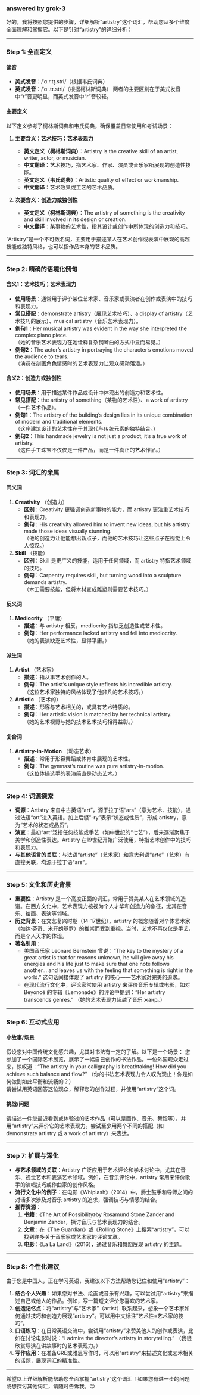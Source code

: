 ### answered by grok-3
好的，我将按照您提供的步骤，详细解析“artistry”这个词汇，帮助您从多个维度全面理解和掌握它。以下是针对“artistry”的详细分析：

---

### Step 1: 全面定义

#### 读音
- **美式发音**：/ˈɑːr.t̬ɪ.stri/（根据韦氏词典）
- **英式发音**：/ˈɑː.tɪ.stri/（根据柯林斯词典）
两者的主要区别在于美式发音中“r”音更明显，而英式发音中“r”音较轻。

#### 主要定义
以下定义参考了柯林斯词典和韦氏词典，确保覆盖日常使用和考试场景：
1. **主要含义：艺术技巧；艺术表现力**
   - **英文定义（柯林斯词典）**：Artistry is the creative skill of an artist, writer, actor, or musician.
   - **中文翻译**：艺术技巧，指艺术家、作家、演员或音乐家所展现的创造性技能。
   - **英文定义（韦氏词典）**：Artistic quality of effect or workmanship.
   - **中文翻译**：艺术效果或工艺的艺术品质。

2. **次要含义：创造力或独创性**
   - **英文定义（柯林斯词典）**：The artistry of something is the creativity and skill involved in its design or creation.
   - **中文翻译**：某事物的艺术性，指其设计或创作中所体现的创造力和技巧。

“Artistry”是一个不可数名词，主要用于描述某人在艺术创作或表演中展现的高超技能或独特风格，也可以指作品本身的艺术品质。

---

### Step 2: 精确的语境化例句

#### 含义1：艺术技巧；艺术表现力
- **使用场景**：通常用于评价某位艺术家、音乐家或表演者在创作或表演中的技巧和表现力。
- **常见搭配**：demonstrate artistry（展现艺术技巧）、a display of artistry（艺术技巧的展示）、musical artistry（音乐艺术表现力）。
- **例句1**：Her musical artistry was evident in the way she interpreted the complex piano piece.  
  （她的音乐艺术表现力在她诠释复杂钢琴曲的方式中显而易见。）
- **例句2**：The actor’s artistry in portraying the character’s emotions moved the audience to tears.  
  （演员在刻画角色情感时的艺术表现力让观众感动落泪。）

#### 含义2：创造力或独创性
- **使用场景**：用于描述某件作品或设计中体现出的创造力和艺术性。
- **常见搭配**：the artistry of something（某物的艺术性）、a work of artistry（一件艺术作品）。
- **例句1**：The artistry of the building’s design lies in its unique combination of modern and traditional elements.  
  （这座建筑设计的艺术性在于其现代与传统元素的独特结合。）
- **例句2**：This handmade jewelry is not just a product; it’s a true work of artistry.  
  （这件手工珠宝不仅仅是一件产品，而是一件真正的艺术作品。）

---

### Step 3: 词汇的亲属

#### 同义词
1. **Creativity** （创造力）
   - **区别**：Creativity 更强调创造新事物的能力，而 artistry 更注重艺术技巧和表现力。
   - **例句**：His creativity allowed him to invent new ideas, but his artistry made those ideas visually stunning.  
     （他的创造力让他能想出新点子，而他的艺术技巧让这些点子在视觉上令人惊叹。）
2. **Skill** （技能）
   - **区别**：Skill 是更广义的技能，适用于任何领域，而 artistry 特指艺术领域的技巧。
   - **例句**：Carpentry requires skill, but turning wood into a sculpture demands artistry.  
     （木工需要技能，但将木材变成雕塑则需要艺术技巧。）

#### 反义词
1. **Mediocrity** （平庸）
   - **描述**：与 artistry 相反，mediocrity 指缺乏创造性或艺术性。
   - **例句**：Her performance lacked artistry and fell into mediocrity.  
     （她的表演缺乏艺术性，显得平庸。）

#### 派生词
1. **Artist** （艺术家）
   - **描述**：指从事艺术创作的人。
   - **例句**：The artist’s unique style reflects his incredible artistry.  
     （这位艺术家独特的风格体现了他非凡的艺术技巧。）
2. **Artistic** （艺术的）
   - **描述**：形容与艺术相关的，或具有艺术特质的。
   - **例句**：Her artistic vision is matched by her technical artistry.  
     （她的艺术视野与她的技术艺术技巧相得益彰。）

#### 复合词
1. **Artistry-in-Motion** （动态艺术）
   - **描述**：常用于形容舞蹈或体育中展现的艺术性。
   - **例句**：The gymnast’s routine was pure artistry-in-motion.  
     （这位体操选手的表演简直是动态艺术。）

---

### Step 4: 词源探索

- **词源**：Artistry 来自中古英语“art”，源于拉丁语“ars”（意为艺术、技能），通过法语“art”进入英语。加上后缀“-ry”表示“状态或性质”，形成 artistry，意为“艺术的状态或品质”。
- **演变**：最初“art”泛指任何技能或手艺（如中世纪的“七艺”），后来逐渐聚焦于美学和创造性表达。Artistry 在19世纪开始广泛使用，特指艺术创作中的技巧和表现力。
- **与其他语言的关联**：与法语“artiste”（艺术家）和意大利语“arte”（艺术）有直接关联，均源于拉丁语“ars”。

---

### Step 5: 文化和历史背景

- **重要性**：Artistry 是一个高度正面的词汇，常用于赞美某人在艺术领域的造诣。在西方文化中，艺术表现力被视为个人才华和创造力的象征，尤其在音乐、绘画、表演等领域。
- **历史背景**：在文艺复兴时期（14-17世纪），artistry 的概念随着对个体艺术家（如达·芬奇、米开朗基罗）的推崇而受到重视。当时，艺术不再仅仅是手艺，而是个人天才的体现。
- **著名引用**：
  - 美国音乐家 Leonard Bernstein 曾说：“The key to the mystery of a great artist is that for reasons unknown, he will give away his energies and his life just to make sure that one note follows another... and leaves us with the feeling that something is right in the world.” 这句话间接体现了 artistry 的核心——艺术家对完美的追求。
  - 在现代流行文化中，评论家常使用 artistry 来评价音乐专辑或电影，如对 Beyoncé 的专辑《Lemonade》的评论中提到：“Her artistry transcends genres.” （她的艺术表现力超越了音乐 жанр。）

---

### Step 6: 互动式应用

#### 小故事/场景
假设您对中国传统文化感兴趣，尤其对书法有一定的了解。以下是一个场景：
您参加了一个国际艺术展览，展示了一幅自己创作的书法作品。一位外国观众走过来，惊叹道：“The artistry in your calligraphy is breathtaking! How did you achieve such balance and flow?” （你的书法艺术表现力令人叹为观止！你是如何做到如此平衡和流畅的？）  
请尝试用英语回答这位观众，解释您的创作过程，并使用“artistry”这个词。

#### 挑战/问题
请描述一件您最近看到或体验过的艺术作品（可以是画作、音乐、舞蹈等），并用“artistry”来评价它的艺术表现力。尝试至少用两个不同的搭配（如 demonstrate artistry 或 a work of artistry）来表达。

---

### Step 7: 扩展与深化

- **与艺术领域的关联**：Artistry 广泛应用于艺术评论和学术讨论中，尤其在音乐、视觉艺术和表演艺术领域。例如，在音乐评论中，artistry 常用来评价歌手的演唱技巧或作曲家的创作风格。
- **流行文化中的例子**：在电影《Whiplash》（2014）中，爵士鼓手和导师之间的对话多次涉及对音乐 artistry 的追求，强调技巧与情感的结合。
- **推荐资源**：
  1. **书籍**：《The Art of Possibility》by Rosamund Stone Zander and Benjamin Zander，探讨音乐与艺术表现力的结合。
  2. **文章**：在《The Guardian》或《Rolling Stone》上搜索“artistry”，可以找到许多关于音乐家或艺术家的评论文章。
  3. **电影**：《La La Land》（2016），通过音乐和舞蹈展现 artistry 的主题。

---

### Step 8: 个性化建议

由于您是中国人，正在学习英语，我建议以下方法帮助您记住和使用“artistry”：
1. **结合个人兴趣**：如果您对书法、绘画或音乐有兴趣，可以尝试用“artistry”来描述自己或他人的作品。例如，写一篇短文评价您喜欢的艺术家。
2. **创造记忆点**：将“artistry”与“艺术家”（artist）联系起来，想象一个艺术家如何通过技巧和创造力展现“artistry”。可以用中文标注“艺术性=艺术家的技巧”。
3. **口语练习**：在日常英语交流中，尝试用“artistry”来赞美他人的创作或表演，比如在讨论电影时说：“I admire the director’s artistry in storytelling.” （我很欣赏导演在讲故事时的艺术表现力。）
4. **写作应用**：在准备GRE或雅思写作时，可以用“artistry”来描述文化或艺术相关的话题，展现词汇的精准性。

---

希望以上详细解析能帮助您全面掌握“artistry”这个词汇！如果您有进一步的问题或想探讨其他词汇，请随时告诉我。😊